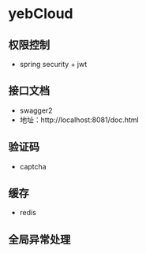 # yebCloud

## 权限控制
* spring security + jwt
## 接口文档
* swagger2 
* 地址：http://localhost:8081/doc.html
## 验证码
* captcha  
## 缓存
* redis
## 全局异常处理